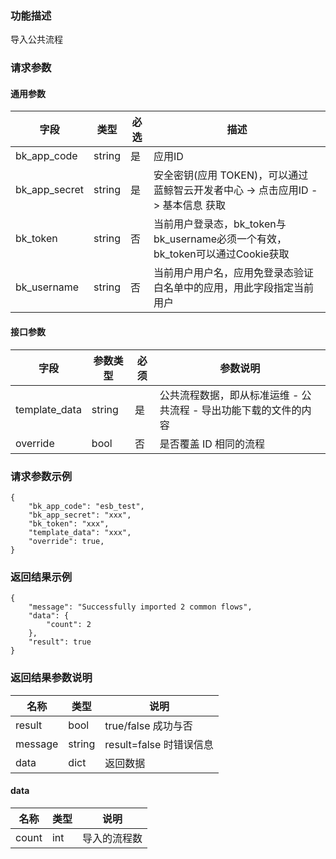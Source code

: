 ### 功能描述

导入公共流程

### 请求参数

#### 通用参数

|   字段           |  类型       | 必选     |  描述             |
|-----------------|-------------|---------|------------------|
|   bk_app_code   |   string    |   是    |  应用ID |
|   bk_app_secret |   string    |   是    |  安全密钥(应用 TOKEN)，可以通过 蓝鲸智云开发者中心 -> 点击应用ID -> 基本信息 获取 |
|   bk_token      |   string    |   否    |  当前用户登录态，bk_token与bk_username必须一个有效，bk_token可以通过Cookie获取  |
|   bk_username   |   string    |   否    |  当前用户用户名，应用免登录态验证白名单中的应用，用此字段指定当前用户              |

#### 接口参数

|   字段   |    参数类型  |  必须  |     参数说明     |
| ------------ | ------------ | ------ | ---------------- |
|   template_data    |   string     |   是   |  公共流程数据，即从标准运维 - 公共流程 - 导出功能下载的文件的内容 |
|   override        | bool     | 否         | 是否覆盖 ID 相同的流程           |           |

### 请求参数示例

```
{
    "bk_app_code": "esb_test",
    "bk_app_secret": "xxx",
    "bk_token": "xxx",
    "template_data": "xxx",
    "override": true,
}
```

### 返回结果示例

```
{
    "message": "Successfully imported 2 common flows",
    "data": {
        "count": 2
    },
    "result": true
}
```

### 返回结果参数说明

|      名称     |     类型   |               说明             |
| ------------  | ---------- | ------------------------------ |
|  result       | bool       | true/false 成功与否            |
|  message      | string     | result=false 时错误信息        |
|  data         | dict        | 返回数据                    |

#### data

|   名称   |  类型  |           说明             |
| ------------ | ---------- | ------------------------------ |
|  count      |    int    |      导入的流程数    |
